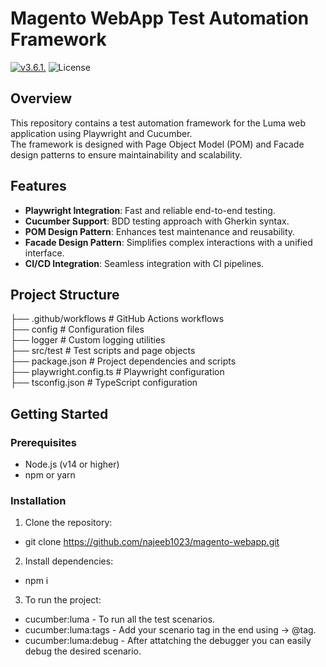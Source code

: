 # Magento WebApp Test Automation Framework

[![v3.6.1.](https://github.com/najeeb1023/magento-webapp/actions/workflows/release.yaml/badge.svg)](https://github.com/najeeb1023/magento-webapp/actions/workflows/release.yaml)
![License](https://img.shields.io/badge/license-MIT-green)

## Overview

This repository contains a test automation framework for the Luma web application using Playwright and Cucumber.  
The framework is designed with Page Object Model (POM) and Facade design patterns to ensure maintainability and scalability.

## Features

- **Playwright Integration**: Fast and reliable end-to-end testing.
- **Cucumber Support**: BDD testing approach with Gherkin syntax.
- **POM Design Pattern**: Enhances test maintenance and reusability.
- **Facade Design Pattern**: Simplifies complex interactions with a unified interface.
- **CI/CD Integration**: Seamless integration with CI pipelines.

## Project Structure

├── .github/workflows # GitHub Actions workflows  
├── config # Configuration files  
├── logger # Custom logging utilities  
├── src/test # Test scripts and page objects  
├── package.json # Project dependencies and scripts  
├── playwright.config.ts # Playwright configuration  
├── tsconfig.json # TypeScript configuration  

## Getting Started

### Prerequisites

- Node.js (v14 or higher)
- npm or yarn

### Installation

1. Clone the repository:  
- git clone https://github.com/najeeb1023/magento-webapp.git

2. Install dependencies:  
- npm i

3. To run the project:  
* cucumber:luma - To run all the test scenarios.  
* cucumber:luma:tags - Add your scenario tag in the end using -> @tag.  
* cucumber:luma:debug - After attatching the debugger you can easily debug the desired scenario.  